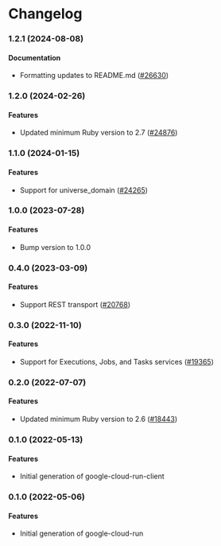 # Changelog

### 1.2.1 (2024-08-08)

#### Documentation

* Formatting updates to README.md ([#26630](https://github.com/googleapis/google-cloud-ruby/issues/26630)) 

### 1.2.0 (2024-02-26)

#### Features

* Updated minimum Ruby version to 2.7 ([#24876](https://github.com/googleapis/google-cloud-ruby/issues/24876)) 

### 1.1.0 (2024-01-15)

#### Features

* Support for universe_domain ([#24265](https://github.com/googleapis/google-cloud-ruby/issues/24265)) 

### 1.0.0 (2023-07-28)

#### Features

* Bump version to 1.0.0 

### 0.4.0 (2023-03-09)

#### Features

* Support REST transport ([#20768](https://github.com/googleapis/google-cloud-ruby/issues/20768)) 

### 0.3.0 (2022-11-10)

#### Features

* Support for Executions, Jobs, and Tasks services ([#19365](https://github.com/googleapis/google-cloud-ruby/issues/19365)) 

### 0.2.0 (2022-07-07)

#### Features

* Updated minimum Ruby version to 2.6 ([#18443](https://github.com/googleapis/google-cloud-ruby/issues/18443)) 

### 0.1.0 (2022-05-13)

#### Features

* Initial generation of google-cloud-run-client

### 0.1.0 (2022-05-06)

#### Features

* Initial generation of google-cloud-run
